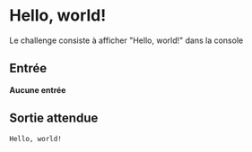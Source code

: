 # Hello, world!

Le challenge consiste à afficher "Hello, world!" dans la console

## Entrée

**Aucune entrée**

## Sortie attendue

```
Hello, world!
```